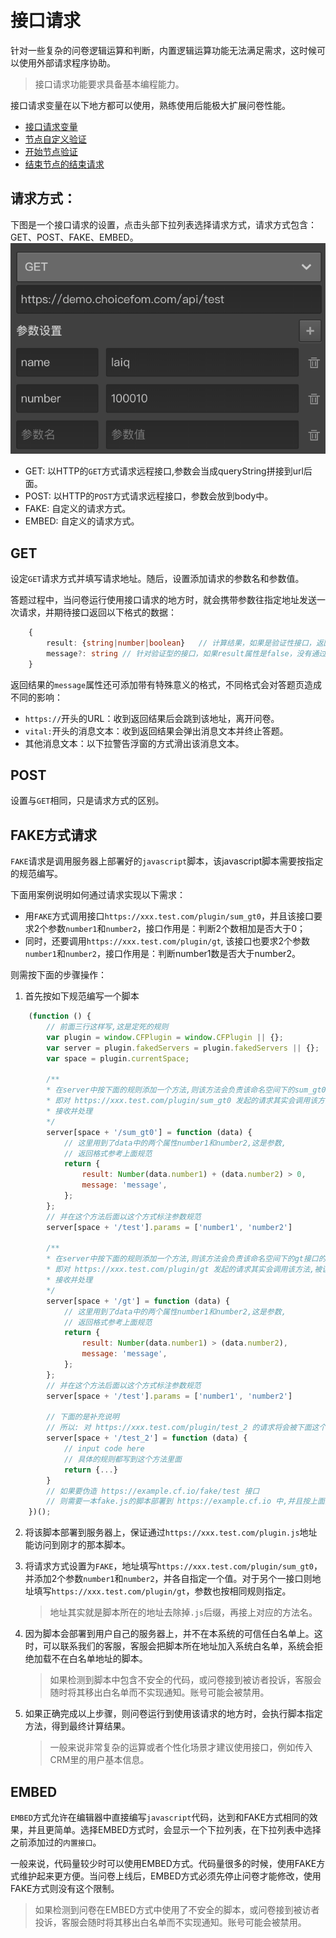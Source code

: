```index

```

```tag

```

```summary

```
# 接口请求

针对一些复杂的问卷逻辑运算和判断，内置逻辑运算功能无法满足需求，这时候可以使用外部请求程序协助。
> 接口请求功能要求具备基本编程能力。

接口请求变量在以下地方都可以使用，熟练使用后能极大扩展问卷性能。
+ [接口请求变量](../variable/request-type.md)
+ [节点自定义验证](../node-setting/custom-validation.md)
+ [开始节点验证](../nodes/start.md)
+ [结束节点的结束请求](../nodes/end.md)

## 请求方式：
下图是一个接口请求的设置，点击头部下拉列表选择请求方式，请求方式包含：GET、POST、FAKE、EMBED。
<img src='./images/request.png'>

+ GET: 以HTTP的`GET`方式请求远程接口,参数会当成queryString拼接到url后面。
+ POST: 以HTTP的`POST`方式请求远程接口，参数会放到body中。
+ FAKE: 自定义的请求方式。
+ EMBED: 自定义的请求方式。

## GET
  设定`GET`请求方式并填写请求地址。随后，设置添加请求的参数名和参数值。

  答题过程中，当问卷运行使用接口请求的地方时，就会携带参数往指定地址发送一次请求，并期待接口返回以下格式的数据：

```typescript
    {
        result: {string|number|boolean}   // 计算结果，如果是验证性接口，返回false代表验证失败，返回true代表验证成功，非验证性的接口返回数值或字符转作为计算结果
        message?: string // 针对验证型的接口，如果result属性是false，没有通过验证，这时应该通过message属性携带一个验证失败的消息，
    }
```

  返回结果的`message`属性还可添加带有特殊意义的格式，不同格式会对答题页造成不同的影响：
  + `https://`开头的URL：收到返回结果后会跳到该地址，离开问卷。
  + `vital:`开头的消息文本：收到返回结果会弹出消息文本并终止答题。
 + 其他消息文本：以下拉警告浮窗的方式滑出该消息文本。

## POST
设置与`GET`相同，只是请求方式的区别。

## FAKE方式请求

`FAKE`请求是调用服务器上部署好的`javascript`脚本，该javascript脚本需要按指定的规范编写。

下面用案例说明如何通过请求实现以下需求：

+ 用`FAKE`方式调用接口`https://xxx.test.com/plugin/sum_gt0`，并且该接口要求2个参数`number1`和`number2`，接口作用是：判断2个数相加是否大于0；
+ 同时，还要调用`https://xxx.test.com/plugin/gt`, 该接口也要求2个参数`number1`和`number2`，接口作用是：判断number1数是否大于number2。

则需按下面的步骤操作：

1. 首先按如下规范编写一个脚本
```javascript
    (function () {
        // 前面三行这样写,这是定死的规则
        var plugin = window.CFPlugin = window.CFPlugin || {};
        var server = plugin.fakedServers = plugin.fakedServers || {};
        var space = plugin.currentSpace;

        /**
        * 在server中按下面的规则添加一个方法,则该方法会负责该命名空间下的sum_gt0接口的请求
        * 即对 https://xxx.test.com/plugin/sum_gt0 发起的请求其实会调用该方法,被该方法
        * 接收并处理
        */
        server[space + '/sum_gt0'] = function (data) {
            // 这里用到了data中的两个属性number1和number2,这是参数,
            // 返回格式参考上面规范
            return {
                result: Number(data.number1) + (data.number2) > 0,
                message: 'message',
            };
        };
        // 并在这个方法后面以这个方式标注参数规范
        server[space + '/test'].params = ['number1', 'number2']

        /**
        * 在server中按下面的规则添加一个方法,则该方法会负责该命名空间下的gt接口的请求
        * 即对 https://xxx.test.com/plugin/gt 发起的请求其实会调用该方法,被该方法
        * 接收并处理
        */
        server[space + '/gt'] = function (data) {
            // 这里用到了data中的两个属性number1和number2,这是参数,
            // 返回格式参考上面规范
            return {
                result: Number(data.number1) > (data.number2),
                message: 'message',
            };
        };
        // 并在这个方法后面以这个方式标注参数规范
        server[space + '/test'].params = ['number1', 'number2']

        // 下面的是补充说明
        // 所以: 对 https://xxx.test.com/plugin/test_2 的请求将会被下面这个方法处理掉
        server[space + '/test_2'] = function (data) {
            // input code here
            // 具体的规则都写到这个方法里面
            return {...}
        }
        // 如果要伪造 https://example.cf.io/fake/test 接口
        // 则需要一本fake.js的脚本部署到 https://example.cf.io 中,并且按上面的格式编写,有一个'test'方法即可
    })();
```

2. 将该脚本部署到服务器上，保证通过`https://xxx.test.com/plugin.js`地址能访问到刚才的那本脚本。

3. 将请求方式设置为`FAKE`，地址填写`https://xxx.test.com/plugin/sum_gt0`，并添加2个参数`number1`和`number2`，并各自指定一个值。对于另个一接口则地址填写`https://xxx.test.com/plugin/gt`，参数也按相同规则指定。
    > 地址其实就是脚本所在的地址去除掉`.js`后缀，再接上对应的方法名。

4. 因为脚本会部署到用户自己的服务器上，并不在本系统的可信任白名单上。这时，可以联系我们的客服，客服会把脚本所在地址加入系统白名单，系统会拒绝加载不在白名单地址的脚本。
    > 如果检测到脚本中包含不安全的代码，或问卷接到被访者投诉，客服会随时将其移出白名单而不实现通知。账号可能会被禁用。

5. 如果正确完成以上步骤，则问卷运行到使用该请求的地方时，会执行脚本指定方法，得到最终计算结果。 
    > 一般来说非常复杂的运算或者个性化场景才建议使用接口，例如传入CRM里的用户基本信息。

## EMBED

`EMBED`方式允许在编辑器中直接编写`javascript`代码，达到和FAKE方式相同的效果，并且更简单。选择EMBED方式时，会显示一个下拉列表，在下拉列表中选择之前添加过的`内置接口`。

一般来说，代码量较少时可以使用EMBED方式。代码量很多的时候，使用FAKE方式维护起来更方便。当问卷上线后，EMBED方式必须先停止问卷才能修改，使用FAKE方式则没有这个限制。

> 如果检测到问卷在EMBED方式中使用了不安全的脚本，或问卷接到被访者投诉，客服会随时将其移出白名单而不实现通知。账号可能会被禁用。
